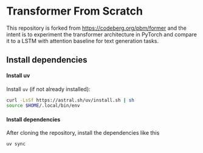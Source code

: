 # Transformer From Scratch
This repository is forked from https://codeberg.org/pbm/former and the intent is to experiment the transformer architecture in PyTorch and compare it to a LSTM with attention baseline for text generation tasks.

## Install dependencies
#### Install uv
Install `uv` (if not already installed):  
```bash
curl -LsSf https://astral.sh/uv/install.sh | sh
source $HOME/.local/bin/env
```

#### Install dependencies
After cloning the repository, install the dependencies like this
```bash
uv sync
```